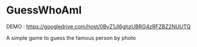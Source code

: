 GuessWhoAmI
===========

DEMO : https://googledrive.com/host/0ByZ1Jl6ghzUBRG4zRFZBZ2NUUTQ

A simple game to guess the famous person by photo
